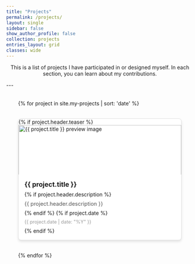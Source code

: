 ```yaml
---
title: "Projects"
permalink: /projects/
layout: single
sidebar: false
show_author_profile: false
collection: projects
entries_layout: grid
classes: wide
---
```

<style>
    .page__title {
        text-align: center;
    }
    .page__content {
        max-width: 100%;
        margin-left: auto;
        margin-right: auto;
    }
    /* 전체 그리드 컨테이너 */
    .project-grid {
      display: grid;
      grid-template-columns: repeat(auto-fill, minmax(300px, 1fr));
      gap: 2rem;
      padding: 2rem;
      max-width: 1200px; /* Optional, but good for large screens */
      margin-left: auto;
      margin-right: auto;
    }

    /* 개별 카드 스타일 */
    .project-card {
    display: flex;
    flex-direction: column;
    background-color: var(--card-bg-color, #fff); /* CSS 변수 사용 */
    border-radius: 8px;
    overflow: hidden;
    box-shadow: 0 4px 6px rgba(0, 0, 0, 0.1);
    transition: transform 0.3s ease, box-shadow 0.3s ease;
    text-decoration: none;
    color: inherit;
    border: 1px solid var(--border-color, #ddd);
    }

    .project-card:hover {
    transform: translateY(-5px);
    box-shadow: 0 8px 12px rgba(0, 0, 0, 0.15);
    }

    /* 이미지 컨테이너 */
    .project-image-container {
        width: 100%;
        height: 150px;
        overflow: hidden;
    }

    .project-card img {
        width: 100%;
        height: 100%;
        object-fit: cover;
    }

     /* 내용 부분 */
    .project-content {
        padding: 1rem;
        display: flex;
        flex-direction: column;
        gap: 0.5rem;
    }

    .project-content h3 {
        margin: 0;
        font-size: 1.1rem;
        font-weight: bold;
    }

    .project-content p {
        margin: 0;
        font-size: 0.9rem;
        color: #555;
    }

    .project-content .year {
        font-size: 0.8rem;
        color: #999;
    }
</style>

<p style="text-align: center;"> This is a list of projects I have participated in or designed myself. In each section, you can learn about my contributions. </p>
---
<div class="project-grid">
   {% for project in site.my-projects | sort: 'date' %}
    <a href="{{ project.url }}" class="project-card">
      <div class="project-image-container">
        {% if project.header.teaser %}
          <img src="{{ project.header.teaser | relative_url }}" alt="{{ project.title }} preview image">
        {% else %}
          <img src="{{ site.baseurl }}/assets/images/default_thumbnail.jpg" alt="Default project preview image">
        {% endif %}
      </div>
      <div class="project-content">
        <h3>{{ project.title }}</h3>
        {% if project.header.description %}
          <p>{{ project.header.description }}</p>
        {% endif %}
        {% if project.date %}
          <span class="year">{{ project.date | date: "%Y" }}</span>
        {% endif %}
      </div>
    </a>
  {% endfor %}
</div>
